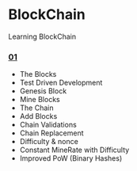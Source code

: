 # BlockChain
Learning BlockChain

### [01](../main/01)
- The Blocks
- Test Driven Development
- Genesis Block
- Mine Blocks
- The Chain
- Add Blocks
- Chain Validations
- Chain Replacement
- Difficulty & nonce
- Constant MineRate with Difficulty
- Improved PoW (Binary Hashes)
